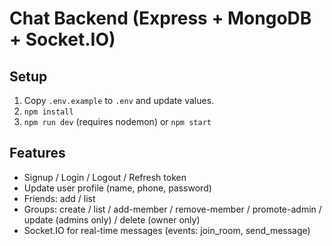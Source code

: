 # Chat Backend (Express + MongoDB + Socket.IO)

## Setup
1. Copy `.env.example` to `.env` and update values.
2. `npm install`
3. `npm run dev` (requires nodemon) or `npm start`

## Features
- Signup / Login / Logout / Refresh token
- Update user profile (name, phone, password)
- Friends: add / list
- Groups: create / list / add-member / remove-member / promote-admin / update (admins only) / delete (owner only)
- Socket.IO for real-time messages (events: join_room, send_message)
